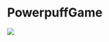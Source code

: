 # PowerpuffGame

<img src="[[Home.png](https://github.com/Rosiee7/PowerpuffGame/blob/main/Home.jpg?raw=true)](https://raw.githubusercontent.com/Rosiee7/PowerpuffGame/main/Home.jpg)"/>

